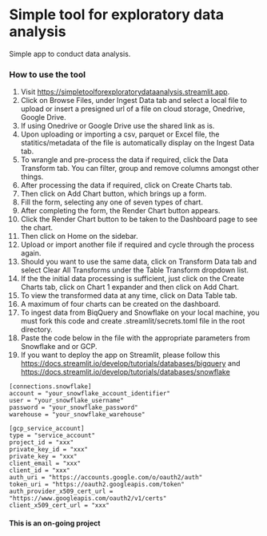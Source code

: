 # Simple tool for exploratory data analysis

Simple app to conduct data analysis.

### How to use the tool

1. Visit https://simpletoolforexploratorydataanalysis.streamlit.app.
2. Click on Browse Files, under Ingest Data tab and select a local file to upload or insert a presigned url of a file on cloud storage, Onedrive, Google Drive.
3. If using Onedrive or Google Drive use the shared link as is.
4. Upon uploading or importing a csv, parquet or Excel file, the statitics/metadata of the file is automatically display on the Ingest Data tab.
5. To wrangle and pre-process the data if required, click the Data Transform tab. You can filter, group and remove columns amongst other things.
6. After processing the data if required, click on Create Charts tab.
7. Then click on Add Chart button, which brings up a form.
8. Fill the form, selecting any one of seven types of chart.
9. After completing the form, the Render Chart button appears.
10. Click the Render Chart button to be taken to the Dashboard page to see the chart.
11. Then click on Home on the sidebar.
12. Upload or import another file if required and cycle through the process again.
13. Should you want to use the same data, click on Transform Data tab and select Clear All Transforms under the Table Transform dropdown list.
14. If the the initial data processing is sufficient, just click on the Create Charts tab, click on Chart 1 expander and then click on Add Chart.
15. To view the transformed data at any time, click on Data Table tab.
16. A maximum of four charts can be created on the dashboard.
17. To ingest data from BiqQuery and Snowflake on your local machine, you must fork this code and create .streamlit/secrets.toml file in the root directory.
18. Paste the code below in the file with the appropriate parameters from Snowflake and or GCP.
19. If you want to deploy the app on Streamlit, please follow this https://docs.streamlit.io/develop/tutorials/databases/bigquery and https://docs.streamlit.io/develop/tutorials/databases/snowflake
  
```
[connections.snowflake]
account = "your_snowflake_account_identifier"
user = "your_snowflake_username"
password = "your_snowflake_password"
warehouse = "your_snowflake_warehouse"

[gcp_service_account]
type = "service_account"
project_id = "xxx"
private_key_id = "xxx"
private_key = "xxx"
client_email = "xxx"
client_id = "xxx"
auth_uri = "https://accounts.google.com/o/oauth2/auth"
token_uri = "https://oauth2.googleapis.com/token"
auth_provider_x509_cert_url = "https://www.googleapis.com/oauth2/v1/certs"
client_x509_cert_url = "xxx"
```


#### This is an on-going project
